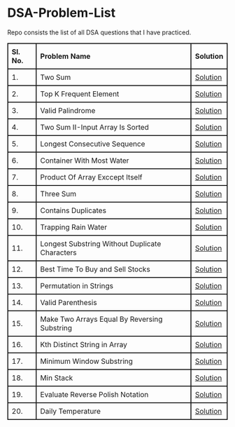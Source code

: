 # DSA-Problem-List

Repo consists the list of all DSA questions that I have practiced.

<table style="width: 100%; border-collapse: collapse;">
    <thead>
        <tr>
            <th style="border: 2px solid; padding: 8px; text-align: left;">Sl. No.</th>
            <th style="border: 2px solid; padding: 8px; text-align: left;">Problem Name</th>
            <th style="border: 2px solid; padding: 8px; text-align: left;">Solution</th>
        </tr>
    </thead>
    <tbody>
        <tr style="border: 2px solid;">
            <td style="border: 2px solid; padding: 8px;">1.</td>
            <td style="border: 2px solid; padding: 8px;">Two Sum</td>
            <td style="border: 2px solid; padding: 8px;"><a href="https://github.com/KC1064/DSA-Problem-List/blob/main/Two%20Integer%20Sum.md">Solution</a></td>
        </tr>
        <tr style="border: 2px solid;">
            <td style="border: 2px solid; padding: 8px;">2.</td>
            <td style="border: 2px solid; padding: 8px;">Top K Frequent Element</td>
            <td style="border: 2px solid; padding: 8px;"><a href="./Top%20K%20frequent%20Elements.md">Solution</a></td>
        </tr>
        <tr style="border: 2px solid;">
        <td style="border: 2px solid; padding: 8px;">3.</td>
            <td style="border: 2px solid; padding: 8px;">Valid Palindrome</td>
            <td style="border: 2px solid; padding: 8px;"><a href="./Valid Palindrome.md">Solution</a></td>
        </tr>
        <tr style="border: 2px solid;">
        <td style="border: 2px solid; padding: 8px;">4.</td>
            <td style="border: 2px solid; padding: 8px;">Two Sum II-Input Array Is Sorted</td>
            <td style="border: 2px solid; padding: 8px;"><a href="./Two Sum II Input Array Is Sorted.md">Solution</a></td>
        </tr>
        <tr style="border: 2px solid;">
        <td style="border: 2px solid; padding: 8px;">5.</td>
            <td style="border: 2px solid; padding: 8px;">Longest Consecutive Sequence</td>
            <td style="border: 2px solid; padding: 8px;"><a href="./Longest Consecutive Sequence.md">Solution</a></td>
            <tr style="border: 2px solid;">
        <td style="border: 2px solid; padding: 8px;">6.</td>
            <td style="border: 2px solid; padding: 8px;">Container With Most Water</td>
            <td style="border: 2px solid; padding: 8px;"><a href="./Container With Most Water.md">Solution</a></td>
        </tr>
        <tr style="border: 2px solid;">
        <td style="border: 2px solid; padding: 8px;">7.</td>
            <td style="border: 2px solid; padding: 8px;">Product Of Array Exccept Itself</td>
            <td style="border: 2px solid; padding: 8px;"><a href="./Product of Array Except Itself.md">Solution</a></td>
        </tr>
        <tr style="border: 2px solid;">
        <td style="border: 2px solid; padding: 8px;">8.</td>
            <td style="border: 2px solid; padding: 8px;">Three Sum</td>
            <td style="border: 2px solid; padding: 8px;"><a href="./Three Sum.md">Solution</a></td>
        </tr>
        <tr style="border: 2px solid;">
        <td style="border: 2px solid; padding: 8px;">9.</td>
            <td style="border: 2px solid; padding: 8px;">Contains Duplicates</td>
            <td style="border: 2px solid; padding: 8px;"><a href="./Contains Duplicates.md">Solution</a></td>
        </tr>
        <tr style="border: 2px solid;">
        <td style="border: 2px solid; padding: 8px;">10.</td>
            <td style="border: 2px solid; padding: 8px;">Trapping Rain Water</td>
            <td style="border: 2px solid; padding: 8px;"><a href="./Trapping Rain Water.md">Solution</a></td>
        </tr>
        <tr style="border: 2px solid;">
        <td style="border: 2px solid; padding: 8px;">11.</td>
            <td style="border: 2px solid; padding: 8px;">Longest Substring Without Duplicate Characters</td>
            <td style="border: 2px solid; padding: 8px;"><a href="./Longest Substring Without Repeating Characters.md">Solution</a></td>
        </tr>
        <tr style="border: 2px solid;">
        <td style="border: 2px solid; padding: 8px;">12.</td>
            <td style="border: 2px solid; padding: 8px;">Best Time To Buy and Sell Stocks</td>
            <td style="border: 2px solid; padding: 8px;"><a href="./Best Time To Buy and Sell Stocks.md">Solution</a></td>
        </tr>
        <tr style="border: 2px solid;">
        <td style="border: 2px solid; padding: 8px;">13.</td>
            <td style="border: 2px solid; padding: 8px;">Permutation in Strings</td>
            <td style="border: 2px solid; padding: 8px;"><a href="./Permutation in String.md">Solution</a></td>
        </tr>
        <tr style="border: 2px solid;">
        <td style="border: 2px solid; padding: 8px;">14.</td>
            <td style="border: 2px solid; padding: 8px;">Valid Parenthesis</td>
            <td style="border: 2px solid; padding: 8px;"><a href="./Valid Parenthesis.md">Solution</a></td>
        </tr>
        <tr style="border: 2px solid;">
        <td style="border: 2px solid; padding: 8px;">15.</td>
            <td style="border: 2px solid; padding: 8px;">Make Two Arrays Equal By Reversing Substring</td>
            <td style="border: 2px solid; padding: 8px;"><a href="./Make Two Arrays Equal By Reversing Substring">Solution</a></td>
        </tr>
        <tr style="border: 2px solid;">
        <td style="border: 2px solid; padding: 8px;">16.</td>
            <td style="border: 2px solid; padding: 8px;">Kth Distinct String in Array</td>
            <td style="border: 2px solid; padding: 8px;"><a href="./Kth Distinct String in Array.md">Solution</a></td>
        </tr>
        <tr style="border: 2px solid;">
        <td style="border: 2px solid; padding: 8px;">17.</td>
            <td style="border: 2px solid; padding: 8px;">Minimum Window Substring</td>
            <td style="border: 2px solid; padding: 8px;"><a href="./Minimum Window Substring.md">Solution</a></td>
        </tr>
        <tr style="border: 2px solid;">
        <td style="border: 2px solid; padding: 8px;">18.</td>
            <td style="border: 2px solid; padding: 8px;">Min Stack</td>
            <td style="border: 2px solid; padding: 8px;"><a href="./Min Stack.md">Solution</a></td>
        </tr>
        <tr style="border: 2px solid;">
        <td style="border: 2px solid; padding: 8px;">19.</td>
            <td style="border: 2px solid; padding: 8px;">Evaluate Reverse Polish Notation</td>
            <td style="border: 2px solid; padding: 8px;"><a href="./Evaluate Reverse Polish Notion.md">Solution</a></td>
        </tr>
        <tr style="border: 2px solid;">
        <td style="border: 2px solid; padding: 8px;">20.</td>
            <td style="border: 2px solid; padding: 8px;">Daily Temperature</td>
            <td style="border: 2px solid; padding: 8px;"><a href="./Daily Temperature.md">Solution</a></td>
        </tr>
    </tbody>
</table>
